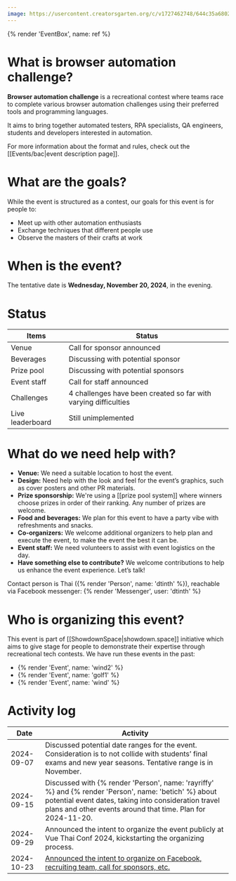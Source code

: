 ```yaml
---
image: https://usercontent.creatorsgarten.org/c/v1727462748/644c35a6802c02345887f156/image_mc13sx.webp
---
```


{% render 'EventBox', name: ref %}

# What is browser automation challenge?

**Browser automation challenge** is a recreational contest where teams race to complete various browser automation challenges using their preferred tools and programming languages.

It aims to bring together automated testers, RPA specialists, QA engineers, students and developers interested in automation.

For more information about the format and rules, check out the [[Events/bac|event description page]].

# What are the goals?

While the event is structured as a contest, our goals for this event is for people to:

- Meet up with other automation enthusiasts
- Exchange techniques that different people use
- Observe the masters of their crafts at work

# When is the event?

The tentative date is **Wednesday, November 20, 2024**, in the evening.

# Status

| Items | Status |
| ---- | ---- |
| Venue | Call for sponsor announced |
| Beverages | Discussing with potential sponsor |
| Prize pool | Discussing with potential sponsors |
| Event staff | Call for staff announced |
| Challenges | 4 challenges have been created so far with varying difficulties |
| Live leaderboard | Still unimplemented |

# What do we need help with?

- **Venue:** We need a suitable location to host the event.
- **Design:** Need help with the look and feel for the event’s graphics, such as cover posters and other PR materials.
- **Prize sponsorship:** We're using a [[prize pool system]] where winners choose prizes in order of their ranking. Any number of prizes are welcome.
- **Food and beverages:** We plan for this event to have a party vibe with refreshments and snacks.
- **Co-organizers:** We welcome additional organizers to help plan and execute the event, to make the event the best it can be.
- **Event staff:** We need volunteers to assist with event logistics on the day.
- **Have something else to contribute?** We welcome contributions to help us enhance the event experience. Let’s talk!

Contact person is Thai ({% render 'Person', name: 'dtinth' %}), reachable via Facebook messenger: {% render 'Messenger', user: 'dtinth' %}

# Who is organizing this event?

This event is part of [[ShowdownSpace|showdown.space]] initiative which aims to give stage for people to demonstrate their expertise through recreational tech contests. We have run these events in the past:

- {% render 'Event', name: 'wind2' %}
- {% render 'Event', name: 'golf1' %}
- {% render 'Event', name: 'wind' %}

# Activity log

| Date | Activity |
| ---- | -------- |
| 2024-09-07 | Discussed potential date ranges for the event. Consideration is to not collide with students’ final exams and new year seasons. Tentative range is in November. |
| 2024-09-15 | Discussed with {% render 'Person', name: 'rayriffy' %} and {% render 'Person', name: 'betich' %} about potential event dates, taking into consideration travel plans and other events around that time. Plan for 2024-11-20. |
| 2024-09-29 | Announced the intent to organize the event publicly at Vue Thai Conf 2024, kickstarting the organizing process. |
| 2024-10-23 | [Announced the intent to organize on Facebook, recruiting team, call for sponsors, etc.](https://www.facebook.com/dtinth/posts/pfbid0kE9VdYcDiC1Bpu9rJvS4t44JB6waGtFPuWfCNZcsHzqXRyPDEFwsG21YjRuJnEpMl) |
